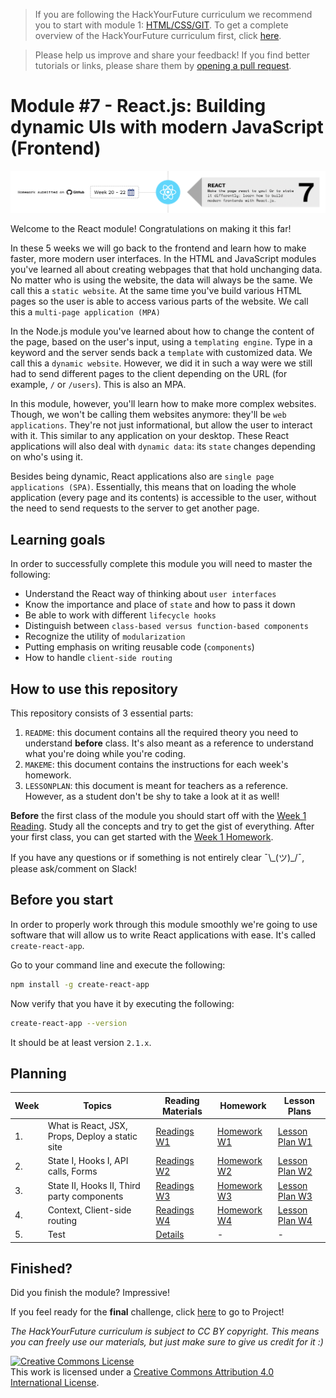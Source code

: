 > If you are following the HackYourFuture curriculum we recommend you to start with module 1: [HTML/CSS/GIT](https://github.com/HackYourFuture/HTML-CSS). To get a complete overview of the HackYourFuture curriculum first, click [here](https://github.com/HackYourFuture/curriculum).

> Please help us improve and share your feedback! If you find better tutorials or links, please share them by [opening a pull request](https://github.com/HackYourFuture/React/pulls).

# Module #7 - React.js: Building dynamic UIs with modern JavaScript (Frontend)

![React Module](./assets/react.png)

Welcome to the React module! Congratulations on making it this far!

In these 5 weeks we will go back to the frontend and learn how to make faster, more modern user interfaces. In the HTML and JavaScript modules you've learned all about creating webpages that that hold unchanging data. No matter who is using the website, the data will always be the same. We call this a `static website`. At the same time you've build various HTML pages so the user is able to access various parts of the website. We call this a `multi-page application (MPA)`

In the Node.js module you've learned about how to change the content of the page, based on the user's input, using a `templating engine`. Type in a keyword and the server sends back a `template` with customized data. We call this a `dynamic website`. However, we did it in such a way were we still had to send different pages to the client depending on the URL (for example, `/` or `/users`). This is also an MPA.

In this module, however, you'll learn how to make more complex websites. Though, we won't be calling them websites anymore: they'll be `web applications`. They're not just informational, but allow the user to interact with it. This similar to any application on your desktop. These React applications will also deal with `dynamic data`: its `state` changes depending on who's using it.

Besides being dynamic, React applications also are `single page applications (SPA)`. Essentially, this means that on loading the whole application (every page and its contents) is accessible to the user, without the need to send requests to the server to get another page.

## Learning goals

In order to successfully complete this module you will need to master the following:

-   Understand the React way of thinking about `user interfaces`
-   Know the importance and place of `state` and how to pass it down
-   Be able to work with different `lifecycle hooks`
-   Distinguish between `class-based versus function-based components`
-   Recognize the utility of `modularization`
-   Putting emphasis on writing reusable code (`components`)
-   How to handle `client-side routing`

## How to use this repository

This repository consists of 3 essential parts:

1. `README`: this document contains all the required theory you need to understand **before** class. It's also meant as a reference to understand what you're doing while you're coding.
2. `MAKEME`: this document contains the instructions for each week's homework.
3. `LESSONPLAN`: this document is meant for teachers as a reference. However, as a student don't be shy to take a look at it as well!

**Before** the first class of the module you should start off with the [Week 1 Reading](/Week1/README.md). Study all the concepts and try to get the gist of everything. After your first class, you can get started with the [Week 1 Homework](/Week1/MAKEME.md).

If you have any questions or if something is not entirely clear ¯\\\_(ツ)\_/¯, please ask/comment on Slack!

## Before you start

In order to properly work through this module smoothly we're going to use software that will allow us to write React applications with ease. It's called `create-react-app`.

Go to your command line and execute the following:

```bash
npm install -g create-react-app
```

Now verify that you have it by executing the following:

```bash
create-react-app --version
```

It should be at least version `2.1.x`.

## Planning

| Week | Topics                                          | Reading Materials                | Homework                         | Lesson Plans                            |
| ---- | ----------------------------------------------- | -------------------------------- | -------------------------------- | --------------------------------------- |
| 1.   | What is React, JSX, Props, Deploy a static site | [Readings W1](./week1/README.md) | [Homework W1](./week1/MAKEME.md) | [Lesson Plan W1](./week1/LESSONPLAN.md) |
| 2.   | State I, Hooks I, API calls, Forms              | [Readings W2](./week2/README.md) | [Homework W2](./week2/MAKEME.md) | [Lesson Plan W2](./week2/LESSONPLAN.md) |
| 3.   | State II, Hooks II, Third party components      | [Readings W3](./week3/README.md) | [Homework W3](./week3/MAKEME.md) | [Lesson Plan W3](./week3/LESSONPLAN.md) |
| 4.   | Context, Client-side routing                    | [Readings W4](./week4/README.md) | [Homework W4](./week4/MAKEME.md) | [Lesson Plan W4](./week4/LESSONPLAN.md) |
| 5.   | Test                                            | [Details](./week5/test.md)       | -                                | -                                       |

## Finished?

Did you finish the module? Impressive!

If you feel ready for the **final** challenge, click [here](https://www.github.com/HackYourFuture/Project) to go to Project!

_The HackYourFuture curriculum is subject to CC BY copyright. This means you can freely use our materials, but just make sure to give us credit for it :)_

<a rel="license" href="http://creativecommons.org/licenses/by/4.0/"><img alt="Creative Commons License" style="border-width:0" src="https://i.creativecommons.org/l/by/4.0/88x31.png" /></a><br />This work is licensed under a <a rel="license" href="http://creativecommons.org/licenses/by/4.0/">Creative Commons Attribution 4.0 International License</a>.
